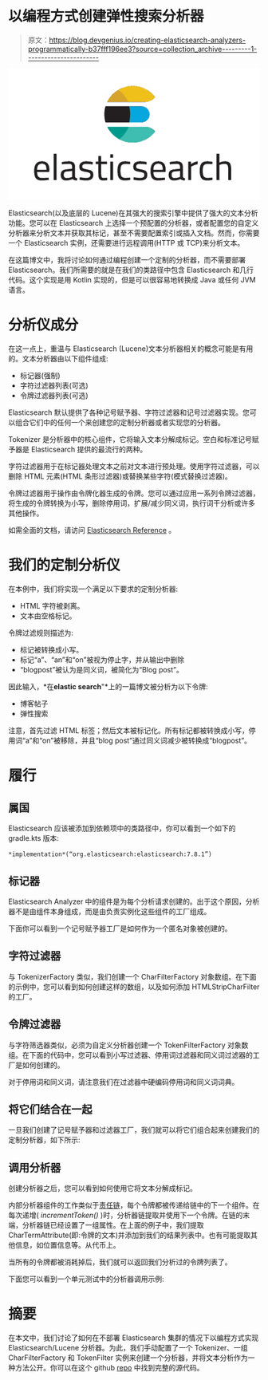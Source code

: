 # 以编程方式创建弹性搜索分析器

> 原文：<https://blog.devgenius.io/creating-elasticsearch-analyzers-programmatically-b37fff196ee3?source=collection_archive---------1----------------------->

![](img/0232b1911621ea7f8fa3c62fb5996c10.png)

Elasticsearch(以及底层的 Lucene)在其强大的搜索引擎中提供了强大的文本分析功能。您可以在 Elasticsearch 上选择一个预配置的分析器，或者配置您的自定义分析器来分析文本并获取其标记，甚至不需要配置索引或插入文档。然而，你需要一个 Elasticsearch 实例，还需要进行远程调用(HTTP 或 TCP)来分析文本。

在这篇博文中，我将讨论如何通过编程创建一个定制的分析器，而不需要部署 Elasticsearch。我们所需要的就是在我们的类路径中包含 Elasticsearch 和几行代码。这个实现是用 Kotlin 实现的，但是可以很容易地转换成 Java 或任何 JVM 语言。

# 分析仪成分

在这一点上，重温与 Elasticsearch (Lucene)文本分析器相关的概念可能是有用的。文本分析器由以下组件组成:

*   标记器(强制)
*   字符过滤器列表(可选)
*   令牌过滤器列表(可选)

Elasticsearch 默认提供了各种记号赋予器、字符过滤器和记号过滤器实现。您可以组合它们中的任何一个来创建您的定制分析器或者实现您的分析器。

Tokenizer 是分析器中的核心组件，它将输入文本分解成标记。空白和标准记号赋予器是 Elasticsearch 提供的最流行的两种。

字符过滤器用于在标记器处理文本之前对文本进行预处理。使用字符过滤器，可以删除 HTML 元素(HTML 条形过滤器)或替换某些字符(模式替换过滤器)。

令牌过滤器用于操作由令牌化器生成的令牌。您可以通过应用一系列令牌过滤器，将生成的令牌转换为小写，删除停用词，扩展/减少同义词，执行词干分析或许多其他操作。

如需全面的文档，请访问 [Elasticsearch Reference](https://www.elastic.co/guide/en/elasticsearch/reference/current/analysis-custom-analyzer.html) 。

# 我们的定制分析仪

在本例中，我们将实现一个满足以下要求的定制分析器:

*   HTML 字符被剥离。
*   文本由空格标记。

令牌过滤规则描述为:

*   标记被转换成小写。
*   标记“a”、“an”和“on”被视为停止字，并从输出中删除
*   “blogpost”被认为是同义词，被简化为“Blog post”。

因此输入，*在<b>elastic search</b>"*上的一篇博文被分析为以下令牌:

*   博客帖子
*   弹性搜索

注意，首先过滤 HTML 标签；然后文本被标记化。所有标记都被转换成小写，停用词“a”和“on”被移除，并且“blog post”通过同义词减少被转换成“blogpost”。

# 履行

## 属国

Elasticsearch 应该被添加到依赖项中的类路径中，你可以看到一个如下的 gradle.kts 版本:

```
*implementation*(“org.elasticsearch:elasticsearch:7.8.1”)
```

## 标记器

Elasticsearch Analyzer 中的组件是为每个分析请求创建的。出于这个原因，分析器不是由组件本身组成，而是由负责实例化这些组件的工厂组成。

下面你可以看到一个记号赋予器工厂是如何作为一个匿名对象被创建的。

## 字符过滤器

与 TokenizerFactory 类似，我们创建一个 CharFilterFactory 对象数组。在下面的示例中，您可以看到如何创建这样的数组，以及如何添加 HTMLStripCharFilter 的工厂。

## 令牌过滤器

与字符筛选器类似，必须为自定义分析器创建一个 TokenFilterFactory 对象数组。在下面的代码中，您可以看到小写过滤器、停用词过滤器和同义词过滤器的工厂是如何创建的。

对于停用词和同义词，请注意我们在过滤器中硬编码停用词和同义词词典。

## 将它们结合在一起

一旦我们创建了记号赋予器和过滤器工厂，我们就可以将它们组合起来创建我们的定制分析器，如下所示:

## 调用分析器

创建分析器之后，您可以看到如何使用它将文本分解成标记。

内部分析器组件的工作类似于[责任链](https://en.wikipedia.org/wiki/Chain-of-responsibility_pattern)，每个令牌都被传递给链中的下一个组件。在每次递增( *incrementToken()* )时，分析器链提取并使用下一个令牌。在链的末端，分析器链已经设置了一组属性。在上面的例子中，我们提取 CharTermAttribute(即:令牌的文本)并添加到我们的结果列表中。也有可能提取其他信息，如位置信息等。从代币上。

当所有的令牌都被消耗掉后，我们就可以返回我们分析过的令牌列表了。

下面您可以看到一个单元测试中的分析器调用示例:

# 摘要

在本文中，我们讨论了如何在不部署 Elasticsearch 集群的情况下以编程方式实现 Elasticsearch/Lucene 分析器。为此，我们手动配置了一个 Tokenizer、一组 CharFilterFactory 和 TokenFilter 实例来创建一个分析器，并将文本分析作为一种方法公开。你可以在这个 github [repo](https://github.com/itasyurt/elastic7-analyzers) 中找到完整的源代码。
